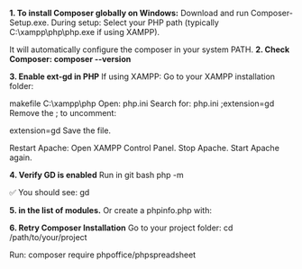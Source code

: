 **1. To install Composer globally on Windows:**
Download and run Composer-Setup.exe.
During setup:
Select your PHP path (typically C:\xampp\php\php.exe if using XAMPP).

It will automatically configure the composer in your system PATH.
**2. Check Composer: composer --version**

**3. Enable ext-gd in PHP**
If using XAMPP:
Go to your XAMPP installation folder:

makefile
C:\xampp\php
Open:
php.ini
Search for:
php.ini
;extension=gd
Remove the ; to uncomment:

extension=gd
Save the file.

Restart Apache:
Open XAMPP Control Panel.
Stop Apache.
Start Apache again.

**4. Verify GD is enabled**
Run in git bash
php -m

✅ You should see:
gd

**5. in the list of modules.**
Or create a phpinfo.php with:
<?php phpinfo(); ?>

**6. Retry Composer Installation**
Go to your project folder:
cd /path/to/your/project

Run:
composer require phpoffice/phpspreadsheet

